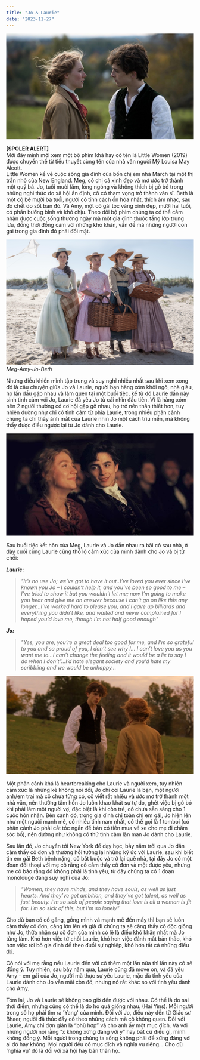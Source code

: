```yaml
---
title: "Jo & Laurie"
date: "2023-11-27"
---
```


![photo](jo_lau.jpg)

**[SPOLER ALERT]**<br />
Mới đây mình mới xem một bộ phim khá hay có tên là Little Women (2019) được chuyển thể từ tiểu thuyết cùng tên của nhà văn người Mỹ Louisa May Alcott. <br />
Little Women kể về cuộc sống gia đình của bốn chị em nhà March tại một thị trấn nhỏ của New England. Meg, cô chị cả xinh đẹp và mơ ước trở thành một quý bà. Jo, tuổi mười lăm, lóng ngóng và không thích bị gò bó trong những nghi thức do xã hội ấn định, cô có tham vọng trở thành văn sĩ. Beth là một cô bé mười ba tuổi, người có tính cách ổn hòa nhất, thích âm nhạc, sau đó chết do sốt ban đỏ. Và Amy, một cô gái tóc vàng xinh đẹp, mười hai tuổi, có phần bưởng bỉnh và khó chịu. Theo dõi bộ phim chúng ta có thể cảm nhận được cuộc sống thường ngày mà một gia đình thuộc tầng lớp trung lưu, đồng thời đồng cảm với những khó khăn, vấn đề mà những người con gái trong gia đình đó phải đối mặt.

![photo](lw.jpg)
*Meg-Amy-Jo-Beth*

Nhưng điều khiến mình tập trung và suy nghĩ nhiều nhất sau khi xem xong đó là câu chuyện giữa Jo và Laurie, người bạn hàng xóm khôi ngô, nhà giàu, họ lần đầu gặp nhau và làm quen tại một buổi tiệc, kể từ đó Laurie dần nảy sinh tình cảm với Jo, Laurie đã yêu Jo từ cái nhìn đầu tiên. Vì là hàng xóm nên 2 người thường có cơ hội gặp gỡ nhau, họ trở nên thân thiết hơn, tuy nhiên dường như chỉ có tình cảm từ phía Laurie, trong nhiều phân cảnh chúng ta chỉ thấy ánh mắt của Laurie nhìn Jo một cách trìu mến, mà không thấy được điều ngược lại từ Jo dành cho Laurie.

![photo](lautojo.jpg)

Sau buổi tiệc kết hôn của Meg, Laurie và Jo dẫn nhau ra bãi cỏ sau nhà, ở đây cuối cùng Laurie cũng thổ lộ cảm xúc của mình dành cho Jo và bị từ chối:

***Laurie:***
>*"It’s no use Jo; we’ve got to have it out..I’ve loved you ever since I’ve known you Jo – I couldn’t help it, and you’ve been so good to me – I’ve tried to show it but you wouldn’t let me; now I’m going to make you hear and give me an answer because I can’t go on like this any longer...I’ve worked hard to please you, and I gave up billiards and everything you didn’t like, and waited and never complained for I hoped you’d love me, though I’m not half good enough"*

***Jo:***
>*"Yes, you are, you’re a great deal too good for me, and I’m so grateful to you and so proud of you, I don’t see why I... I can’t love you as you want me to...I can’t change the feeling and it would be a lie to say I do when I don’t"...I’d hate elegant society and you’d hate my scribbling and we would be unhappy...*

![photo](propose.png)

Một phân cảnh khá là heartbreaking cho Laurie và người xem, tuy nhiên cảm xúc là những kẻ không nói dối, Jo chỉ coi Laurie là bạn, một người anh/em trai mà cô chưa từng có, cô viết rất nhiều và ước mơ trở thành một nhà văn, nên thường tâm hồn Jo luôn khao khát sự tự do, ghét việc bị gò bó khi phải làm một người vợ, đặc biệt là khi còn trẻ, cô chưa sẵn sáng cho 1 cuộc hôn nhân. Bên cạnh đó, trong gia đình chỉ toàn chị em gái, Jo hiện lên như một người mạnh mẽ, có nhiều tính nam nhất, có thể gọi là 1 tomboi (có phân cảnh Jo phải cắt tóc ngắn để bán có tiền mua vé xe cho mẹ đi chăm sóc bố), nên dường như không có thứ tình cảm lãn mạn Jo dành cho Laurie.

Sau lần đó, Jo chuyển tới New York để dạy học, bảy năm trôi qua Jo dần cảm thấy cô đơn và thường hồi tưởng lại những ký ức với Laurie, sau khi biết tin em gái Beth bệnh nặng, cô bắt buộc và trở lại quê nhà, tại đây Jo có một đoạn đối thoại với mẹ cô rằng cô cảm thấy cô đơn và một được yêu, nhưng mẹ cô bảo rằng đó không phải là tình yêu, từ đây chúng ta có 1 đoạn monolouge đáng suy nghĩ của Jo:

>*"Women, they have minds, and they have souls, as well as just hearts. And they’ve got ambition, and they’ve got talent, as well as just beauty. I’m so sick of people saying that love is all a woman is fit for. I'm so sick of this, but I'm so lonely"*

Cho dù bạn có cố gắng, gồng mình và mạnh mẽ đến mấy thì bạn sẽ luôn cảm thấy cô đơn, càng lớn lên và già đi chúng ta sẽ càng thấy cô độc giống như Jo, thừa nhận sự cô đơn của mình có lẽ là điều khó khăn nhất mà Jo từng làm. Khó hơn việc từ chối Laurie, khó hơn việc đánh mất bản thảo, khó hơn việc rời bỏ gia đình để theo đuổi sự nghiệp, khó hơn tất cả những điều đó.

Cô nói với mẹ rằng nếu Laurie đến với cô thêm một lần nữa thì lần này cô sẽ đồng ý. Tuy nhiên, sau bảy năm qua, Laurie cũng đã move on, và đã yêu Amy - em gái của Jo, người mà thực sự yêu Laurie, mặc dù tình yêu của Laurie dành cho Jo vẫn mãi còn đó, nhưng nó rất khác so với tình yêu dành cho Amy.

Tóm lại, Jo và Laurie sẽ không bao giờ đến được với nhau. Có thể là do sai thời điểm, nhưng cũng có thể là do họ quá giống nhau. (Hai Yins). Mỗi người trong số họ phải tìm ra 'Yang' của mình. Đối với Jo, điều này đến từ Giáo sư Bhaer, người đã thúc đẩy cô theo những cách mà cô không quen. Đối với Laurie, Amy chỉ đơn giản là “phù hợp” và cho anh ấy một mục đích. Và với những người nói rằng “x không xứng đáng với y” hay bất cứ điều gì, mình không đồng ý. Mỗi người trong chúng ta sống không phải để xứng đáng với ai đó hay không. Mọi người đều có mục đích và nghĩa vụ riêng… Cho dù ‘nghĩa vụ’ đó là đối với xã hội hay bản thân họ.